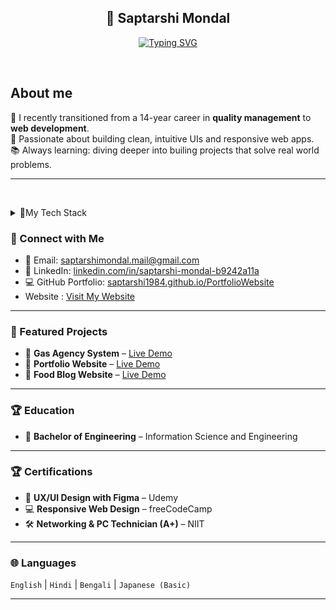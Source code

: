 <!-- GitHub README.md for Saptarshi Mondal -->

  <h2 align="center">🙏 Saptarshi Mondal</h2>

<p align="center">
  
  <a href="https://git.io/typing-svg">
    <img
      src="https://readme-typing-svg.demolab.com?font=Inter&weight=520&pause=1000&color=36BCF7FF&center=true&vCenter=true&width=520&lines=Full+stack+Web+Developer;AI+Engineer;Passionate+Learner;Coding+Enthusiast"
      alt="Typing SVG"
    />
  </a>
</p>

&nbsp;

## About me

🌱 I recently transitioned from a 14-year career in **quality management** to **web development**.  
🎨 Passionate about building clean, intuitive UIs and responsive web apps.  
📚 Always learning: diving deeper into builing projects that solve real world problems.

---

&nbsp;

<details>
  <summary>🔗My Tech Stack</summary>

  - Programming Languages
  <p align="center">
  <img src="https://img.shields.io/badge/HTML5-E34F26?style=for-the-badge&logo=html5&logoColor=fff"/>
  <img src="https://img.shields.io/badge/CSS3-1572B6?style=for-the-badge&logo=css3&logoColor=fff"/>
  <img src="https://img.shields.io/badge/JavaScript-F7DF1E?style=for-the-badge&logo=javascript&logoColor=000"/>
  <img src="https://img.shields.io/badge/TypeScript-3178C6?style=for-the-badge&logo=typescript&logoColor=fff"/>
</p>

- Frameworks & Libraries
<p align="center">
   <img src="https://img.shields.io/badge/React-61DAFB?style=for-the-badge&logo=react&logoColor=000"/>
  <img src="https://img.shields.io/badge/Next.js-000000?style=for-the-badge&logo=nextdotjs&logoColor=fff"/>
  <img src="https://img.shields.io/badge/Tailwind-06B6D4?style=for-the-badge&logo=tailwindcss&logoColor=fff"/>
  <img src="https://img.shields.io/badge/Chakra_UI-319795?style=for-the-badge&logo=chakraui&logoColor=fff"/>
  <img src="https://img.shields.io/badge/shadcn%2Fui-000000?style=for-the-badge&logo=radixui&logoColor=fff"/>
  <img src="https://img.shields.io/badge/Vite-646CFF?style=for-the-badge&logo=vite&logoColor=fff"/>
  <img src="https://img.shields.io/badge/Framer_Motion-0055FF?style=for-the-badge&logo=framer&logoColor=fff"/>
</p>
  
</details>

### 🔗 Connect with Me

- 📧 Email: [saptarshimondal.mail@gmail.com](mailto:saptarshimondal.mail@gmail.com)
- 💼 LinkedIn: [linkedin.com/in/saptarshi-mondal-b9242a11a](https://www.linkedin.com/in/saptarshi-mondal-b9242a11a/)
- 💻 GitHub Portfolio: [saptarshi1984.github.io/PortfolioWebsite](https://saptarshi1984.github.io/PortfolioWebsite/)
- Website : [Visit My Website](https://www.saptarshidevworks.com)

---

### 📌 Featured Projects

- 🔹 **Gas Agency System** – [Live Demo](https://saptarshi1984.github.io/GasAgency/)
- 🔹 **Portfolio Website** – [Live Demo](https://saptarshi1984.github.io/PortfolioWebsite/)
- 🔹 **Food Blog Website** – [Live Demo](https://saptarshi1984.github.io/UM-BlogWebsite/)

---

### 🏆 Education

- 🧩 **Bachelor of Engineering** – Information Science and Engineering

---

### 🏆 Certifications

- 🧩 **UX/UI Design with Figma** – Udemy
- 💻 **Responsive Web Design** – freeCodeCamp
- 🛠️ **Networking & PC Technician (A+)** – NIIT

---

### 🌐 Languages

`English` | `Hindi` | `Bengali` | `Japanese (Basic)`

---
